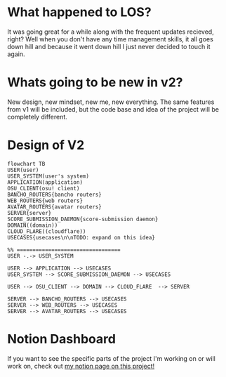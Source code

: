 # What happened to LOS?
It was going great for a while along with the frequent updates recieved, right? Well when you don't have any time management skills, it all goes down hill and because it went down hill I just never decided to touch it again.

# Whats going to be new in v2?
New design, new mindset, new me, new everything. The same features from v1 will be included, but the code base and idea of the project will be completely different.

# Design of V2
```mermaid
flowchart TB
USER(user)
USER_SYSTEM(user's system)
APPLICATION(application)
OSU_CLIENT(osu! client)
BANCHO_ROUTERS{bancho routers}
WEB_ROUTERS{web routers}
AVATAR_ROUTERS{avatar routers}
SERVER{server}
SCORE_SUBMISSION_DAEMON{score-submission daemon}
DOMAIN((domain))
CLOUD_FLARE((cloudflare))
USECASES{usecases\n\nTODO: expand on this idea}

%% =================================
USER -.-> USER_SYSTEM

USER --> APPLICATION --> USECASES
USER_SYSTEM --> SCORE_SUBMISSION_DAEMON --> USECASES

USER --> OSU_CLIENT --> DOMAIN --> CLOUD_FLARE  --> SERVER

SERVER --> BANCHO_ROUTERS --> USECASES
SERVER --> WEB_ROUTERS --> USECASES
SERVER --> AVATAR_ROUTERS --> USECASES
```

# Notion Dashboard
If you want to see the specific parts of the project I'm working on or will work on, check out [my notion page on this project!](https://kindhearted-behavior-65b.notion.site/Local-osu-server-edc82b4582e94a6eae641fefdfcfcc4f)
